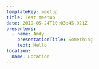 ```yaml
---
templateKey: meetup
title: Test Meetup
date: 2019-05-24T10:03:45.921Z
presenters:
  - name: Andy
    presentationTitle: Something
    text: Hello
location:
  name: Location
---
```


